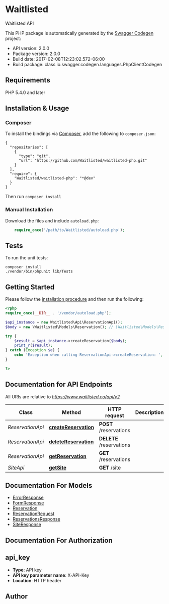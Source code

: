 # Waitlisted
Waitlisted API

This PHP package is automatically generated by the [Swagger Codegen](https://github.com/swagger-api/swagger-codegen) project:

- API version: 2.0.0
- Package version: 2.0.0
- Build date: 2017-02-08T12:23:02.572-06:00
- Build package: class io.swagger.codegen.languages.PhpClientCodegen

## Requirements

PHP 5.4.0 and later

## Installation & Usage
### Composer

To install the bindings via [Composer](http://getcomposer.org/), add the following to `composer.json`:

```
{
  "repositories": [
    {
      "type": "git",
      "url": "https://github.com/Waitlisted/waitlisted-php.git"
    }
  ],
  "require": {
    "Waitlisted/waitlisted-php": "*@dev"
  }
}
```

Then run `composer install`

### Manual Installation

Download the files and include `autoload.php`:

```php
    require_once('/path/to/Waitlisted/autoload.php');
```

## Tests

To run the unit tests:

```
composer install
./vendor/bin/phpunit lib/Tests
```

## Getting Started

Please follow the [installation procedure](#installation--usage) and then run the following:

```php
<?php
require_once(__DIR__ . '/vendor/autoload.php');

$api_instance = new Waitlisted\Api\ReservationApi();
$body = new \Waitlisted\Models\Reservation(); // \Waitlisted\Models\Reservation | Reservation Data

try {
    $result = $api_instance->createReservation($body);
    print_r($result);
} catch (Exception $e) {
    echo 'Exception when calling ReservationApi->createReservation: ', $e->getMessage(), PHP_EOL;
}

?>
```

## Documentation for API Endpoints

All URIs are relative to *https://www.waitlisted.co/api/v2*

Class | Method | HTTP request | Description
------------ | ------------- | ------------- | -------------
*ReservationApi* | [**createReservation**](docs/Api/ReservationApi.md#createreservation) | **POST** /reservations | 
*ReservationApi* | [**deleteReservation**](docs/Api/ReservationApi.md#deletereservation) | **DELETE** /reservations | 
*ReservationApi* | [**getReservation**](docs/Api/ReservationApi.md#getreservation) | **GET** /reservations | 
*SiteApi* | [**getSite**](docs/Api/SiteApi.md#getsite) | **GET** /site | 


## Documentation For Models

 - [ErrorResponse](docs/Model/ErrorResponse.md)
 - [FormResponse](docs/Model/FormResponse.md)
 - [Reservation](docs/Model/Reservation.md)
 - [ReservationRequest](docs/Model/ReservationRequest.md)
 - [ReservationsResponse](docs/Model/ReservationsResponse.md)
 - [SiteResponse](docs/Model/SiteResponse.md)


## Documentation For Authorization


## api_key

- **Type**: API key
- **API key parameter name**: X-API-Key
- **Location**: HTTP header


## Author




